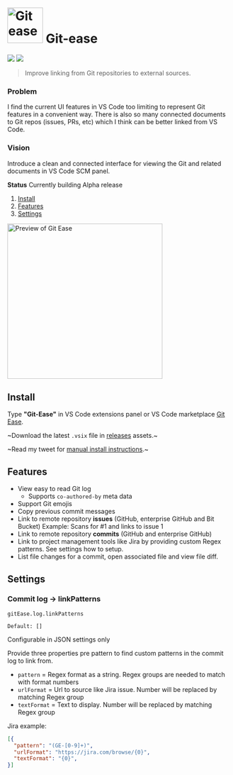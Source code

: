 # <img src="https://user-images.githubusercontent.com/10452163/104818888-310d0000-5822-11eb-8d37-89d917672783.png" width="80" alt="Git ease" /> Git-ease

![](https://vsmarketplacebadge.apphb.com/installs/RichardKotze.git-ease.svg) [![](https://vsmarketplacebadge.apphb.com/downloads-short/RichardKotze.git-ease.svg)](https://marketplace.visualstudio.com/items?itemName=RichardKotze.git-ease.svg)

> Improve linking from Git repositories to external sources.

### Problem

I find the current UI features in VS Code too limiting to represent Git features in a convenient way. There is also so many connected documents to Git repos (issues, PRs, etc) which I think can be better linked from VS Code.

### Vision

Introduce a clean and connected interface for viewing the Git and related documents in VS Code SCM panel.

**Status** Currently building Alpha release

1. [Install](#install)
1. [Features](#features)
1. [Settings](#settings)

<img title="Preview of Git Ease" src="https://user-images.githubusercontent.com/10452163/114325414-f1576b00-9b27-11eb-9f69-753c6418a27c.png" width="350" />

## Install

Type **"Git-Ease"** in VS Code extensions panel or VS Code marketplace [Git Ease](https://marketplace.visualstudio.com/items?itemName=RichardKotze.git-ease).

~Download the latest `.vsix` file in [releases](https://github.com/rkotze/git-ease/releases) assets.~

~Read my tweet for [manual install instructions](https://twitter.com/richardkotze/status/1351109236189761536?s=20).~

## Features

- View easy to read Git log
  - Supports `co-authored-by` meta data
- Support Git emojis
- Copy previous commit messages
- Link to remote repository **issues** (GitHub, enterprise GitHub and Bit Bucket) Example: Scans for #1 and links to issue 1
- Link to remote repository **commits** (GitHub and enterprise GitHub)
- Link to project management tools like Jira by providing custom Regex patterns. See settings how to setup.
- List file changes for a commit, open associated file and view file diff.

## Settings

### Commit log -> linkPatterns

`gitEase.log.linkPatterns`

`Default: []`

Configurable in JSON settings only

Provide three properties pre pattern to find custom patterns in the commit log to link from.

- `pattern` = Regex format as a string. Regex groups are needed to match with format numbers
- `urlFormat` = Url to source like Jira issue. Number will be replaced by matching Regex group
- `textFormat` = Text to display. Number will be replaced by matching Regex group

Jira example:

```json
[{
  "pattern": "(GE-[0-9]+)",
  "urlFormat": "https://jira.com/browse/{0}",
  "textFormat": "{0}",
}]
```

